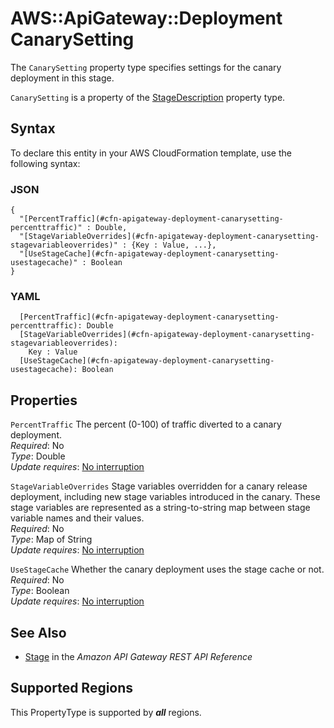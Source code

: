 # AWS::ApiGateway::Deployment CanarySetting<a name="aws-properties-apigateway-deployment-canarysetting"></a>

The `CanarySetting` property type specifies settings for the canary deployment in this stage\.

`CanarySetting` is a property of the [StageDescription](https://docs.aws.amazon.com/AWSCloudFormation/latest/UserGuide/aws-properties-apigateway-deployment-stagedescription.html) property type\.

## Syntax<a name="aws-properties-apigateway-deployment-canarysetting-syntax"></a>

To declare this entity in your AWS CloudFormation template, use the following syntax:

### JSON<a name="aws-properties-apigateway-deployment-canarysetting-syntax.json"></a>

```
{
  "[PercentTraffic](#cfn-apigateway-deployment-canarysetting-percenttraffic)" : Double,
  "[StageVariableOverrides](#cfn-apigateway-deployment-canarysetting-stagevariableoverrides)" : {Key : Value, ...},
  "[UseStageCache](#cfn-apigateway-deployment-canarysetting-usestagecache)" : Boolean
}
```

### YAML<a name="aws-properties-apigateway-deployment-canarysetting-syntax.yaml"></a>

```
  [PercentTraffic](#cfn-apigateway-deployment-canarysetting-percenttraffic): Double
  [StageVariableOverrides](#cfn-apigateway-deployment-canarysetting-stagevariableoverrides): 
    Key : Value
  [UseStageCache](#cfn-apigateway-deployment-canarysetting-usestagecache): Boolean
```

## Properties<a name="aws-properties-apigateway-deployment-canarysetting-properties"></a>

`PercentTraffic`  <a name="cfn-apigateway-deployment-canarysetting-percenttraffic"></a>
The percent \(0\-100\) of traffic diverted to a canary deployment\.  
*Required*: No  
*Type*: Double  
*Update requires*: [No interruption](https://docs.aws.amazon.com/AWSCloudFormation/latest/UserGuide/using-cfn-updating-stacks-update-behaviors.html#update-no-interrupt)

`StageVariableOverrides`  <a name="cfn-apigateway-deployment-canarysetting-stagevariableoverrides"></a>
Stage variables overridden for a canary release deployment, including new stage variables introduced in the canary\. These stage variables are represented as a string\-to\-string map between stage variable names and their values\.  
*Required*: No  
*Type*: Map of String  
*Update requires*: [No interruption](https://docs.aws.amazon.com/AWSCloudFormation/latest/UserGuide/using-cfn-updating-stacks-update-behaviors.html#update-no-interrupt)

`UseStageCache`  <a name="cfn-apigateway-deployment-canarysetting-usestagecache"></a>
Whether the canary deployment uses the stage cache or not\.  
*Required*: No  
*Type*: Boolean  
*Update requires*: [No interruption](https://docs.aws.amazon.com/AWSCloudFormation/latest/UserGuide/using-cfn-updating-stacks-update-behaviors.html#update-no-interrupt)

## See Also<a name="aws-properties-apigateway-deployment-canarysetting--seealso"></a>
+ [Stage](https://docs.aws.amazon.com/apigateway/api-reference/resource/stage/) in the *Amazon API Gateway REST API Reference*

## Supported Regions

This PropertyType is supported by ***all*** regions.